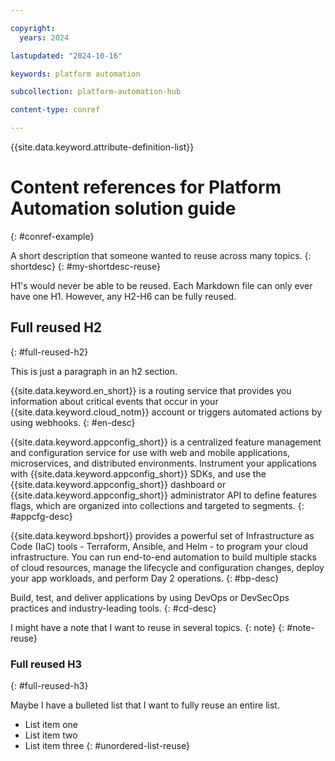 ```yaml
---

copyright:
  years: 2024

lastupdated: "2024-10-16"

keywords: platform automation

subcollection: platform-automation-hub

content-type: conref

---
```


{{site.data.keyword.attribute-definition-list}}

# Content references for Platform Automation solution guide
{: #conref-example}

A short description that someone wanted to reuse across many topics.
{: shortdesc}
{: #my-shortdesc-reuse}

H1's would never be able to be reused. Each Markdown file can only ever have one H1. However, any H2-H6 can be fully reused.

## Full reused H2
{: #full-reused-h2}

This is just a paragraph in an h2 section.

{{site.data.keyword.en_short}} is a routing service that provides you information about critical events that occur in your {{site.data.keyword.cloud_notm}} account or triggers automated actions by using webhooks.
{: #en-desc}

{{site.data.keyword.appconfig_short}} is a centralized feature management and configuration service for use with web and mobile applications, microservices, and distributed environments. Instrument your applications with {{site.data.keyword.appconfig_short}} SDKs, and use the {{site.data.keyword.appconfig_short}} dashboard or {{site.data.keyword.appconfig_short}} administrator API to define features flags, which are organized into collections and targeted to segments.
{: #appcfg-desc}

{{site.data.keyword.bpshort}} provides a powerful set of Infrastructure as Code (IaC) tools - Terraform, Ansible, and Helm - to program your cloud infrastructure. You can run end-to-end automation to build multiple stacks of cloud resources, manage the lifecycle and configuration changes, deploy your app workloads, and perform Day 2 operations.
{: #bp-desc}

Build, test, and deliver applications by using DevOps or DevSecOps practices and industry-leading tools.
{: #cd-desc}

I might have a note that I want to reuse in several topics.
{: note}
{: #note-reuse}

### Full reused H3
{: #full-reused-h3}

Maybe I have a bulleted list that I want to fully reuse an entire list.

- List item one
- List item two
- List item three
{: #unordered-list-reuse}
